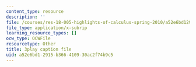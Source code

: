 ```yaml
---
content_type: resource
description: ''
file: /courses/res-18-005-highlights-of-calculus-spring-2010/a52e6bd12915b366410930ac2f74b9c5_yQrKXo89nHA.srt
file_type: application/x-subrip
learning_resource_types: []
ocw_type: OCWFile
resourcetype: Other
title: 3play caption file
uid: a52e6bd1-2915-b366-4109-30ac2f74b9c5
---
```

